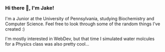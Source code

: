 ### Hi there 👋, I'm Jake!

I'm a Junior at the University of Pennsylvania, studying Biochemistry and Computer Science. Feel free to look through some of the random things I've created :)

I'm mostly interested in WebDev, but that time I simulated water molcules for a Physics class was also pretty cool...

<!--
**JaGure/JaGure** is a ✨ _special_ ✨ repository because its `README.md` (this file) appears on your GitHub profile.

Here are some ideas to get you started:

- 🔭 I’m currently working on ...
- 🌱 I’m currently learning ...
- 👯 I’m looking to collaborate on ...
- 🤔 I’m looking for help with ...
- 💬 Ask me about ...
- 📫 How to reach me: ...
- 😄 Pronouns: ...
- ⚡ Fun fact: ...
-->
